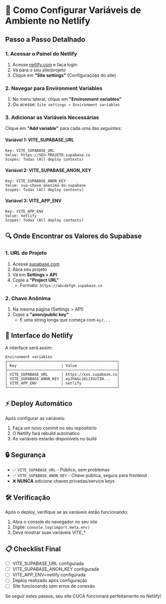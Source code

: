 # 🔧 Como Configurar Variáveis de Ambiente no Netlify

## Passo a Passo Detalhado

### 1. Acessar o Painel do Netlify
1. Acesse [netlify.com](https://netlify.com) e faça login
2. Vá para o seu site/projeto
3. Clique em **"Site settings"** (Configurações do site)

### 2. Navegar para Environment Variables
1. No menu lateral, clique em **"Environment variables"**
2. Ou acesse: `Site settings > Environment variables`

### 3. Adicionar as Variáveis Necessárias

Clique em **"Add variable"** para cada uma das seguintes:

#### Variável 1: VITE_SUPABASE_URL
```
Key: VITE_SUPABASE_URL
Value: https://SEU-PROJETO.supabase.co
Scopes: Todas (All deploy contexts)
```

#### Variável 2: VITE_SUPABASE_ANON_KEY
```
Key: VITE_SUPABASE_ANON_KEY
Value: sua-chave-anonima-do-supabase
Scopes: Todas (All deploy contexts)
```

#### Variável 3: VITE_APP_ENV
```
Key: VITE_APP_ENV
Value: netlify
Scopes: Todas (All deploy contexts)
```

## 🔍 Onde Encontrar os Valores do Supabase

### 1. URL do Projeto
1. Acesse [supabase.com](https://supabase.com)
2. Abra seu projeto
3. Vá em **Settings > API**
4. Copie a **"Project URL"**
   - Formato: `https://abcdefgh.supabase.co`

### 2. Chave Anônima
1. Na mesma página (Settings > API)
2. Copie a **"anon/public key"**
   - É uma string longa que começa com `eyJ...`

## 📸 Interface do Netlify

A interface será assim:
```
Environment variables
┌─────────────────────────────────────────────────┐
│ Key                    │ Value                  │
├─────────────────────────────────────────────────┤
│ VITE_SUPABASE_URL      │ https://xxx.supabase.co│
│ VITE_SUPABASE_ANON_KEY │ eyJhbGciOiJIUzI1N...   │
│ VITE_APP_ENV           │ netlify                │
└─────────────────────────────────────────────────┘
```

## ⚡ Deploy Automático

Após configurar as variáveis:
1. Faça um novo commit no seu repositório
2. O Netlify fará rebuild automático
3. As variáveis estarão disponíveis no build

## 🔒 Segurança

- ✅ `VITE_SUPABASE_URL` - Público, sem problemas
- ✅ `VITE_SUPABASE_ANON_KEY` - Chave pública, segura para frontend
- ❌ **NUNCA** adicione chaves privadas/service keys

## 🛠️ Verificação

Após o deploy, verifique se as variáveis estão funcionando:
1. Abra o console do navegador no seu site
2. Digite: `console.log(import.meta.env)`
3. Deve mostrar suas variáveis VITE_*

## 📋 Checklist Final

- [ ] VITE_SUPABASE_URL configurada
- [ ] VITE_SUPABASE_ANON_KEY configurada  
- [ ] VITE_APP_ENV=netlify configurada
- [ ] Deploy realizado após configuração
- [ ] Site funcionando sem erros de conexão

Se seguir estes passos, seu site CUCA funcionará perfeitamente no Netlify!